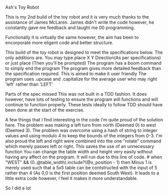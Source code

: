 Ash's Toy Robot

This is my 2nd build of the toy robot and it is very much thanks to the assistance of James McLaren. James didn't write the code however, he constantly gave me feedback and taught me 00 programming. 

Functionally it is virtually the same however, the aim has been to encorporate more eligent code and better structure. 

This build of the toy robot is designed to meet the specifications below. The only additions are.
    You may type place X Y Direction(As per specifications) or just place (Then you'll be prompted)
    The program has a boom command to simply end the program
    The program gives more detailed feedback than the specification required. This is aimed to make it user friendly
    The program uses .upcase and .capitalize for the average user who may right 'left' rather than 'LEFT'

Parts of the spec missed
    This was not built in a TDD fashion. 
    It does however, have lots of testing to ensure the program will functions and will continue to function properly. These tests ideally to follow TDD should have been done at the start of the exercise. 

A few things that I find interesting in the code
    I'm quite proud of the solution here. The problem was making a left turn from north (Deemed 0) to west (Deemed 3). The problem was overcome using a hash of string to integer values and using modulo 4 to keep the bounds of the integers from 0-3. 
    I'm also proud the left and right were combined into the one "rotate" command which merely passes left or right. This saves the use of an unnecessary function
    You can change the table width and height very easily without having any affect on the program. It will run due to this line of code.
        # when "WEST" && (0..@table_width).include?(@x_position - 1) then
    Minus 1 is merely used such that a 5x5 table can be contstructed with the input of 5 rather than 4 (As 0,0 is the first position deemed South West). It leads to a little extra code however, I feel it makes it more understandable. 


So I did a lot 